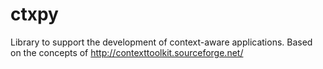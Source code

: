 # ctxpy
Library to support the development of context-aware applications. Based on the concepts of http://contexttoolkit.sourceforge.net/
